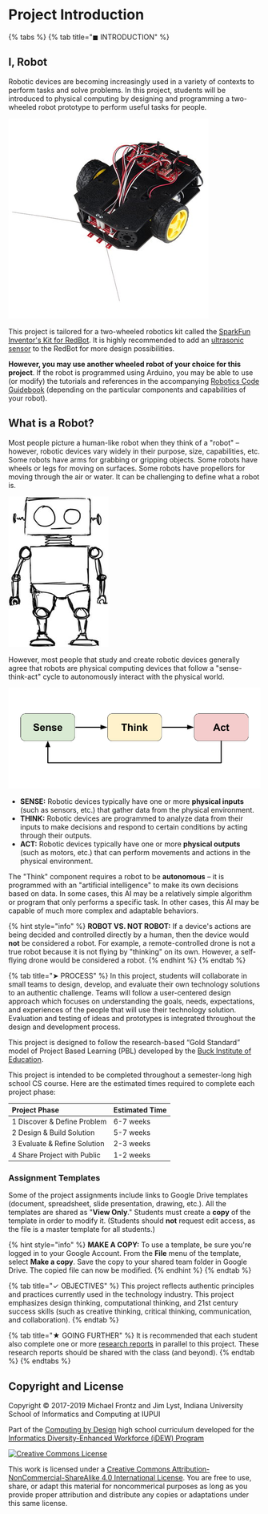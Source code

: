 # Project Introduction

{% tabs %}
{% tab title="◼ INTRODUCTION" %}
## I, Robot

Robotic devices are becoming increasingly used in a variety of contexts to perform tasks and solve problems. In this project, students will be introduced to physical computing by designing and programming a two-wheeled robot prototype to perform useful tasks for people.

![RedBot \(Two-Wheeled Robot\)](.gitbook/assets/redbot.jpg)

This project is tailored for a two-wheeled robotics kit called the [SparkFun Inventor's Kit for RedBot](https://www.sparkfun.com/products/12649). It is highly recommended to add an [ultrasonic sensor](https://docs.idew.org/code-robotics/references/physical-inputs/ultrasonic-sensor) to the RedBot for more design possibilities.

**However, you may use another wheeled robot of your choice for this project**. If the robot is programmed using Arduino, you may be able to use \(or modify\) the tutorials and references in the accompanying [Robotics Code Guidebook](https://docs.idew.org/code-robotics/) \(depending on the particular components and capabilities of your robot\).

## What is a Robot?

Most people picture a human-like robot when they think of a "robot" – however, robotic devices vary widely in their purpose, size, capabilities, etc. Some robots have arms for grabbing or gripping objects. Some robots have wheels or legs for moving on surfaces. Some robots have propellors for moving through the air or water. It can be challenging to define what a robot is.

![](.gitbook/assets/robot-humanoid.jpg)

However, most people that study and create robotic devices generally agree that robots are physical computing devices that follow a "sense-think-act" cycle to autonomously interact with the physical world.

![](.gitbook/assets/sense-think-act.png)

* **SENSE:**  Robotic devices typically have one or more **physical inputs** \(such as sensors, etc.\) that gather data from the physical environment.
* **THINK:**  Robotic devices are programmed to analyze data from their inputs to make decisions and respond to certain conditions by acting through their outputs.
* **ACT:**  Robotic devices typically have one or more **physical outputs** \(such as motors, etc.\) that can perform movements and actions in the physical environment.

The "Think" component requires a robot to be **autonomous** – it is programmed with an "artificial intelligence" to make its own decisions based on data. In some cases, this AI may be a relatively simple algorithm or program that only performs a specific task. In other cases, this AI may be capable of much more complex and adaptable behaviors.

{% hint style="info" %}
**ROBOT VS. NOT ROBOT:** If a device's actions are being decided and controlled directly by a human, then the device would **not** be considered a robot.  For example, a remote-controlled drone is not a true robot because it is not flying by "thinking" on its own. However, a self-flying drone would be considered a robot.
{% endhint %}
{% endtab %}

{% tab title="➤ PROCESS" %}
In this project, students will collaborate in small teams to design, develop, and evaluate their own technology solutions to an authentic challenge. Teams will follow a user-centered design approach which focuses on understanding the goals, needs, expectations, and experiences of the people that will use their technology solution. Evaluation and testing of ideas and prototypes is integrated throughout the design and development process.

This project is designed to follow the research-based “Gold Standard” model of Project Based Learning \(PBL\) developed by the [Buck Institute of Education](http://www.bie.org/about/what_pbl).

This project is intended to be completed throughout a semester-long high school CS course. Here are the estimated times required to complete each project phase:

| **Project Phase** | **Estimated Time** |
| :--- | :--- |
| 1 Discover & Define Problem | 6-7 weeks |
| 2 Design & Build Solution | 5-7 weeks |
| 3 Evaluate & Refine Solution | 2-3 weeks |
| 4 Share Project with Public | 1-2 weeks |

### Assignment Templates

Some of the project assignments include links to Google Drive templates \(document, spreadsheet, slide presentation, drawing, etc.\). All the templates are shared as "**View Only**." Students must create a **copy** of the template in order to modify it.  \(Students should **not** request edit access, as the file is a master template for all students.\)

{% hint style="info" %}
**MAKE A COPY:**  To use a template, be sure you're logged in to your Google Account. From the **File** menu of the template, select **Make a copy**. Save the copy to your shared team folder in Google Drive. The copied file can now be modified.
{% endhint %}
{% endtab %}

{% tab title="✓ OBJECTIVES" %}
This project reflects authentic principles and practices currently used in the technology industry. This project emphasizes design thinking, computational thinking, and 21st century success skills \(such as creative thinking, critical thinking, communication, and collaboration\).
{% endtab %}

{% tab title="★ GOING FURTHER" %}
It is recommended that each student also complete one or more [research reports](https://docs.idew.org/research-topics-in-computing/) in parallel to this project. These research reports should be shared with the class \(and beyond\).
{% endtab %}
{% endtabs %}

## Copyright and License

Copyright © 2017-2019 Michael Frontz and Jim Lyst, Indiana University School of Informatics and Computing at IUPUI

Part of the [Computing by Design](https://cxd.gitbooks.io/the-cxd-framework/content/) high school curriculum developed for the [Informatics Diversity-Enhanced Workforce \(iDEW\) Program](http://soic.iupui.edu/idew/)

[![Creative Commons License](https://i.creativecommons.org/l/by-nc-sa/4.0/88x31.png)](http://creativecommons.org/licenses/by-nc-sa/4.0/)

This work is licensed under a [Creative Commons Attribution-NonCommercial-ShareAlike 4.0 International License](http://creativecommons.org/licenses/by-nc-sa/4.0/). You are free to use, share, or adapt this material for noncommerical purposes as long as you provide proper attribution and distribute any copies or adaptations under this same license.

